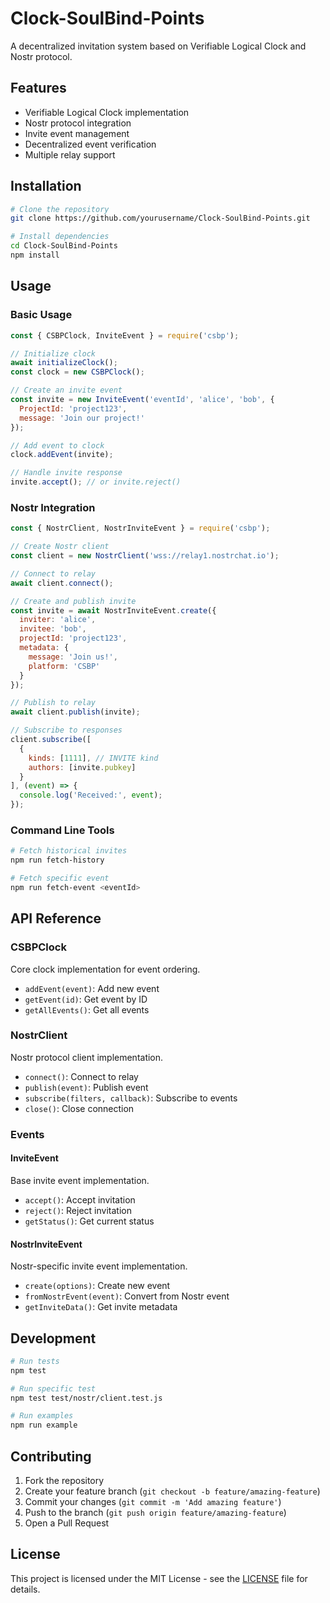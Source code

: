 # Clock-SoulBind-Points

A decentralized invitation system based on Verifiable Logical Clock and Nostr protocol.

## Features

- Verifiable Logical Clock implementation
- Nostr protocol integration
- Invite event management
- Decentralized event verification
- Multiple relay support

## Installation

```bash
# Clone the repository
git clone https://github.com/yourusername/Clock-SoulBind-Points.git

# Install dependencies
cd Clock-SoulBind-Points
npm install
```

## Usage

### Basic Usage

```javascript
const { CSBPClock, InviteEvent } = require('csbp');

// Initialize clock
await initializeClock();
const clock = new CSBPClock();

// Create an invite event
const invite = new InviteEvent('eventId', 'alice', 'bob', {
  ProjectId: 'project123',
  message: 'Join our project!'
});

// Add event to clock
clock.addEvent(invite);

// Handle invite response
invite.accept(); // or invite.reject()
```

### Nostr Integration

```javascript
const { NostrClient, NostrInviteEvent } = require('csbp');

// Create Nostr client
const client = new NostrClient('wss://relay1.nostrchat.io');

// Connect to relay
await client.connect();

// Create and publish invite
const invite = await NostrInviteEvent.create({
  inviter: 'alice',
  invitee: 'bob',
  projectId: 'project123',
  metadata: {
    message: 'Join us!',
    platform: 'CSBP'
  }
});

// Publish to relay
await client.publish(invite);

// Subscribe to responses
client.subscribe([
  {
    kinds: [1111], // INVITE kind
    authors: [invite.pubkey]
  }
], (event) => {
  console.log('Received:', event);
});
```

### Command Line Tools

```bash
# Fetch historical invites
npm run fetch-history

# Fetch specific event
npm run fetch-event <eventId>
```

## API Reference

### CSBPClock

Core clock implementation for event ordering.

- `addEvent(event)`: Add new event
- `getEvent(id)`: Get event by ID
- `getAllEvents()`: Get all events

### NostrClient

Nostr protocol client implementation.

- `connect()`: Connect to relay
- `publish(event)`: Publish event
- `subscribe(filters, callback)`: Subscribe to events
- `close()`: Close connection

### Events

#### InviteEvent

Base invite event implementation.

- `accept()`: Accept invitation
- `reject()`: Reject invitation
- `getStatus()`: Get current status

#### NostrInviteEvent

Nostr-specific invite event implementation.

- `create(options)`: Create new event
- `fromNostrEvent(event)`: Convert from Nostr event
- `getInviteData()`: Get invite metadata

## Development

```bash
# Run tests
npm test

# Run specific test
npm test test/nostr/client.test.js

# Run examples
npm run example
```

## Contributing

1. Fork the repository
2. Create your feature branch (`git checkout -b feature/amazing-feature`)
3. Commit your changes (`git commit -m 'Add amazing feature'`)
4. Push to the branch (`git push origin feature/amazing-feature`)
5. Open a Pull Request

## License

This project is licensed under the MIT License - see the [LICENSE](LICENSE) file for details.